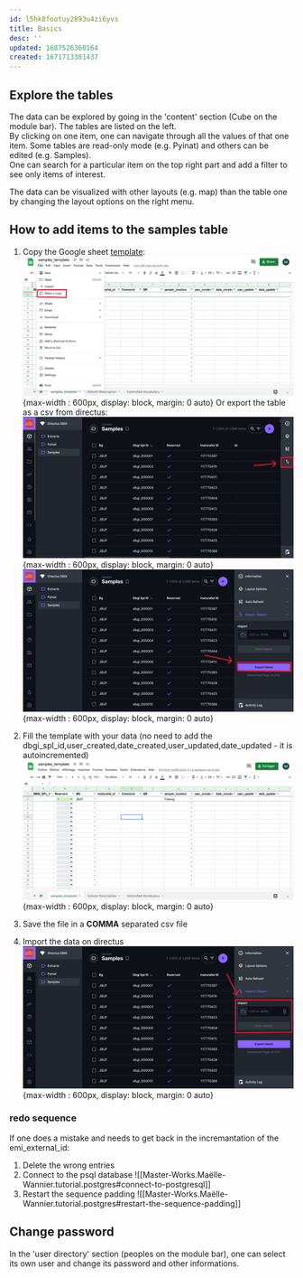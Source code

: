```yaml
---
id: l5hk8footuy2893u4zi6yvs
title: Basics
desc: ''
updated: 1687526360164
created: 1671713381437
---
```


## Explore the tables
The data can be explored by going in the 'content' section (Cube on the module bar). The tables are listed on the left.           
By clicking on one item, one can navigate through all the values of that one item. Some tables are read-only mode (e.g. Pyinat) and others can be edited (e.g. Samples).      
One can search for a particular item on the top right part and add a filter to see only items of interest.

The data can be visualized with other layouts (e.g. map) than the table one by changing the layout options on the right menu.

## How to add items to the samples table

1. Copy the Google sheet [template](https://docs.google.com/spreadsheets/d/1InPLr6_0xfWM-2EsMkkRt4Nxzvg_4ju8qRBxP4RzaXU/edit?usp=sharing):
![google sheet copy](assets/images/make_copy.png){max-width : 600px, display: block, margin: 0 auto}
Or export the table as a csv from directus:
![directus samples](assets/images/directus-samples.jpg){max-width : 600px, display: block, margin: 0 auto}
![directus export](assets/images/directus-export.jpg){max-width : 600px, display: block, margin: 0 auto}

2. Fill the template with your data (no need to add the dbgi_spl_id,user_created,date_created,user_updated,date_updated - it is autoincremented)
![samples template](assets/images/template.png){max-width : 600px, display: block, margin: 0 auto}

3. Save the file in a **COMMA** separated csv file

4. Import the data on directus
![directus import](assets/images/directus-import.jpg){max-width : 600px, display: block, margin: 0 auto}


### redo sequence
If one does a mistake and needs to get back in the incremantation of the emi_external_id:
1. Delete the wrong entries
2. Connect to the psql database ![[Master-Works.Maëlle-Wannier.tutorial.postgres#connect-to-postgresql]]
3. Restart the sequence padding ![[Master-Works.Maëlle-Wannier.tutorial.postgres#restart-the-sequence-padding]]


## Change password

In the 'user directory' section (peoples on the module bar), one can select its own user and change its password and other informations.
